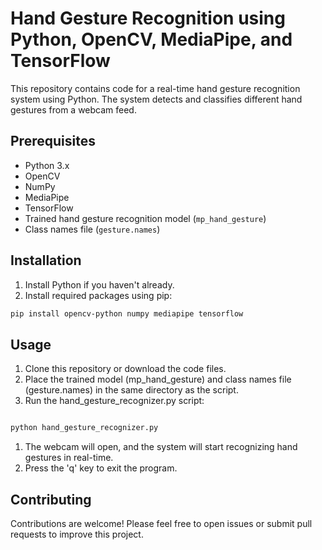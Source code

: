 
# Hand Gesture Recognition using Python, OpenCV, MediaPipe, and TensorFlow

This repository contains code for a real-time hand gesture recognition system using Python. The system detects and classifies different hand gestures from a webcam feed.

## Prerequisites

- Python 3.x
- OpenCV
- NumPy
- MediaPipe
- TensorFlow
- Trained hand gesture recognition model (`mp_hand_gesture`)
- Class names file (`gesture.names`)

## Installation

1. Install Python if you haven't already.
2. Install required packages using pip:

```bash
pip install opencv-python numpy mediapipe tensorflow
```
## Usage
1. Clone this repository or download the code files.
2. Place the trained model (mp_hand_gesture) and class names file (gesture.names) in the same directory as the script.
3. Run the hand_gesture_recognizer.py script:
```bash

python hand_gesture_recognizer.py
```
1. The webcam will open, and the system will start recognizing hand gestures in real-time.
2. Press the 'q' key to exit the program.
## Contributing
Contributions are welcome! Please feel free to open issues or submit pull requests to improve this project.
